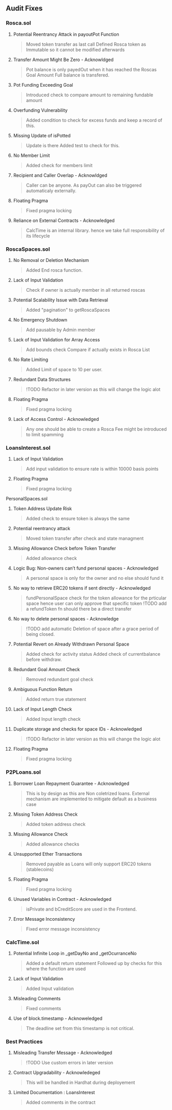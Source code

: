 ## Audit Fixes

### Rosca.sol
1. Potential Reentrancy Attack in payoutPot Function
    > Moved token transfer as last call
    > Defined Rosca token as Immutable so it cannot be modified afterwards
2. Transfer Amount Might Be Zero - Acknowldged
	> Pot balance is only payedOut when it has reached the Roscas Goal Amount
	> Full balance is transfered. 
3. Pot Funding Exceeding Goal
	> Introduced check to compare amount to remaining fundable amount
4. Overfunding Vulnerability
	> Added condition to check for excess funds and keep a record of this. 
5. Missing Update of isPotted
	> Update is there 
	> Added test to check for this. 
6. No Member Limit
	> Added check for members limit
7. Recipient and Caller Overlap - Acknowldged
	> Caller can be anyone. As payOut can also be triggered automaticaly externally.
8. Floating Pragma
	> Fixed pragma locking
9. Reliance on External Contracts - Acknowledged
	> CalcTime is an internal library. hence we take full responsibility of its lifecycle

### RoscaSpaces.sol
1. No Removal or Deletion Mechanism 
	> Added End rosca function. 
2. Lack of Input Validation
	> Check if owner is actually member in all returned roscas
3. Potential Scalability Issue with Data Retrieval
	> Added "pagination" to getRoscaSpaces
4. No Emergency Shutdown
	> Add pausable by Admin member
5. Lack of Input Validation for Array Access
	> Add bounds check
	> Compare if actually exists in Rosca List
6. No Rate Limiting
	> Added Limit of space to 10 per user. 
7. Redundant Data Structures
	> !TODO Refactor in later version as this will change the logic alot
8. Floating Pragma
	> Fixed pragma locking
9. Lack of Access Control - Acknowledged
	> Any one should be able to create a Rosca
	> Fee might be introduced to limit spamming 

### LoansInterest.sol
1. Lack of Input Validation
	> Add input validation to ensure rate is within 10000 basis points
2.  Floating Pragma
	> Fixed pragma locking

PersonalSpaces.sol
1. Token Address Update Risk
	> Added check to ensure token is always the same
2. Potential reentrancy attack 
	> Moved token transfer after check and state managment
3. Missing Allowance Check before Token Transfer
	> Added allowance check
4. Logic Bug: Non-owners can’t fund personal spaces - Acknowledged
	> A personal space is only for the owner and no else should fund it
5. No way to retrieve ERC20 tokens if sent directly - Acknowledged
	> fundPersonalSpace check for the token allowance for the prticular space hence user can only approve that specific token
	> !TODO add a refundToken fn should there be a direct transfer
6. No way to delete personal spaces - Acknowledge
	> !TODO add automatic Deletion of space after a grace period of being closed. 
7. Potential Revert on Already Withdrawn Personal Space
	> Added check for activity status
	> Added check of currentbalance before withdraw.
8.  Redundant Goal Amount Check
	> Removed redundant goal check
9.  Ambiguous Function Return
	> Added  return true statement
10. Lack of Input Length Check
	> Added Input length check
11. Duplicate storage and checks for space IDs - Acknowledged
	> !TODO Refactor in later version as this will change the logic alot
12. Floating Pragma
	> Fixed pragma locking

### P2PLoans.sol
1. Borrower Loan Repayment Guarantee - Acknowledged
	> This is by design as this are Non coletrized loans. 
	> External mechanism are implemented to mitigate default as a business case
2. Missing Token Address Check 
	> Added token address check 
3. Missing Allowance Check
	> Added allowance checks
4. Unsupported Ether Transactions
	> Removed payable as Loans will only support ERC20 tokens (stablecoins)
5. Floating Pragma
	> Fixed pragma locking
6. Unused Variables in Contract - Acknowledged
	> isPrivate and bCreditScore are used in the Frontend. 
7. Error Message Inconsistency
	> Fixed error message inconsistency

### CalcTime.sol
1.  Potential Infinite Loop in _getDayNo and _getOcurranceNo 
	> Added a default return statement
	> Followed up by checks for this where the function are used
2. Lack of Input Validation
	> Added Input validation
3. Misleading Comments
	> Fixed comments
4. Use of block.timestamp - Acknoweledged
	> The deadline set from this timestamp is not critical. 

### Best Practices
1. Misleading Transfer Message - Acknowledged
	> !TODO Use custom errors in later version
2. Contract Upgradability - Acknowledeged 
	> This will be handled in Hardhat during deployement 
3. Limited Documentation : LoansInterest
	> Added comments in the contract 
